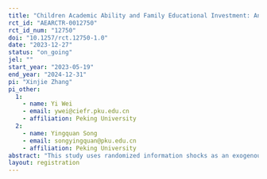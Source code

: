 ```yaml
---
title: "Children Academic Ability and Family Educational Investment: An Experiment on Information Shocks"
rct_id: "AEARCTR-0012750"
rct_id_num: "12750"
doi: "10.1257/rct.12750-1.0"
date: "2023-12-27"
status: "on_going"
jel: ""
start_year: "2023-05-19"
end_year: "2024-12-31"
pi: "Xinjie Zhang"
pi_other:
  1:
    - name: Yi Wei
    - email: ywei@ciefr.pku.edu.cn
    - affiliation: Peking University
  2:
    - name: Yingquan Song
    - email: songyingquan@pku.edu.cn
    - affiliation: Peking University
abstract: "This study uses randomized information shocks as an exogenous factor to examine how children’s academic ability impacts education investment among low-income multi-child families. To test this, we conduct a large-scale randomized controlled trial (RCT) in approximately 3,750 households with two children enrolled in 4th to 11th grades in rural China. Half of households (N≈1,875) are assigned to the treatment group in which children’s test scores are provided. In contrast, households in the control group are not provided with this information. Subsequently, we evaluate how a series of variables, such as household socioeconomic condition and children’s characteristics, moderate the causal relationship between children’s ability and family education investment. Furthermore, parents’ resource allocation strategies when they face different levels of stakes in educational decisions are examined."
layout: registration
---
```


